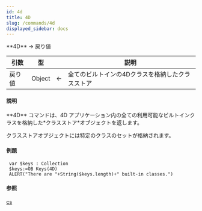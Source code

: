```yaml
---
id: 4d
title: 4D
slug: /commands/4d
displayed_sidebar: docs
---
```


<!--REF #_command_.4D.Syntax-->**4D**  -> 戻り値<!-- END REF-->
<!--REF #_command_.4D.Params-->
| 引数 | 型 |  | 説明 |
| --- | --- | --- | --- |
| 戻り値 | Object | &larr; | 全てのビルトインの4Dクラスを格納したクラスストア |

<!-- END REF-->

#### 説明 

<!--REF #_command_.4D.Summary-->**4D** コマンドは、4D アプリケーション内の全ての利用可能なビルトインクラスを格納した*クラスストア*オブジェクトを返します。<!-- END REF-->

クラスストアオブジェクトには特定のクラスのセットが格納されます。

#### 例題 

```4d
 var $keys : Collection
 $keys:=OB Keys(4D)
 ALERT("There are "+String($keys.length)+" built-in classes.")
```

#### 参照 

[cs](cs.md)  